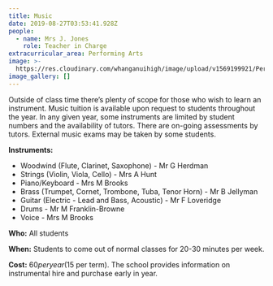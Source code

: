 ```yaml
---
title: Music
date: 2019-08-27T03:53:41.928Z
people:
  - name: Mrs J. Jones
    role: Teacher in Charge
extracurricular_area: Performing Arts
image: >-
  https://res.cloudinary.com/whanganuihigh/image/upload/v1569199921/Performing%20Arts/Music_Tuition.jpg
image_gallery: []
---
```

Outside of class time there’s plenty of scope for those who wish to learn an instrument. Music tuition is available upon request to students throughout the year. In any given year, some instruments are limited by student numbers and the availability of tutors. There are on-going assessments by tutors. External music exams may be taken by some students.



**Instruments:**

* Woodwind (Flute, Clarinet, Saxophone) - Mr G Herdman
* Strings (Violin, Viola, Cello) - Mrs A Hunt
* Piano/Keyboard - Mrs M Brooks
* Brass (Trumpet, Cornet, Trombone, Tuba, Tenor Horn) - Mr B Jellyman
* Guitar (Electric - Lead and Bass, Acoustic) - Mr F Loveridge
* Drums - Mr M Franklin-Browne
* Voice - Mrs M Brooks

**Who:** All students

**When:** Students to come out of normal classes for 20-30 minutes per week.

**Cost:** $60 per year ($15 per term). The school provides information on instrumental hire and purchase early in year.
